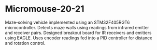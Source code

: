 # Micromouse-20-21
Maze-solving vehicle implemented using an STM32F405RGT6 microcontroller.
Detects maze walls using readings from infrared emitter and receiver pairs.
Designed breakout board for IR receivers and emitters using EAGLE.
Uses encoder readings fed into a PID controller for distance and rotation control.
